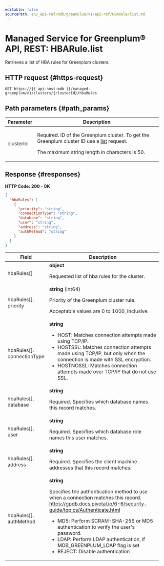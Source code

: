 ```yaml
---
editable: false
sourcePath: en/_api-ref/mdb/greenplum/v1/api-ref/HBARule/list.md
---
```


# Managed Service for Greenplum® API, REST: HBARule.list
Retrieves a list of HBA rules for Greenplum clusters.
 

 
## HTTP request {#https-request}
```
GET https://{{ api-host-mdb }}/managed-greenplum/v1/clusters/{clusterId}/hbaRules
```
 
## Path parameters {#path_params}
 
Parameter | Description
--- | ---
clusterId | <p>Required. ID of the Greenplum cluster. To get the Greenplum cluster ID use a <a href="/docs/managed-greenplum/api-ref/Cluster/list">list</a> request.</p> <p>The maximum string length in characters is 50.</p> 
 
## Response {#responses}
**HTTP Code: 200 - OK**

```json 
{
  "hbaRules": [
    {
      "priority": "string",
      "connectionType": "string",
      "database": "string",
      "user": "string",
      "address": "string",
      "authMethod": "string"
    }
  ]
}
```

 
Field | Description
--- | ---
hbaRules[] | **object**<br><p>Requested list of hba rules for the cluster.</p> 
hbaRules[].<br>priority | **string** (int64)<br><p>Priority of the Greenplum cluster rule.</p> <p>Acceptable values are 0 to 1000, inclusive.</p> 
hbaRules[].<br>connectionType | **string**<br><ul> <li>HOST: Matches connection attempts made using TCP/IP.</li> <li>HOSTSSL: Matches connection attempts made using TCP/IP, but only when the connection is made with SSL encryption.</li> <li>HOSTNOSSL: Matches connection attempts made over TCP/IP that do not use SSL.</li> </ul> 
hbaRules[].<br>database | **string**<br><p>Required. Specifies which database names this record matches.</p> 
hbaRules[].<br>user | **string**<br><p>Required. Specifies which database role names this user matches.</p> 
hbaRules[].<br>address | **string**<br><p>Required. Specifies the client machine addresses that this record matches.</p> 
hbaRules[].<br>authMethod | **string**<br><p>Specifies the authentication method to use when a connection matches this record. https://gpdb.docs.pivotal.io/6-6/security-guide/topics/Authenticate.html</p> <ul> <li>MD5: Perform SCRAM-SHA-256 or MD5 authentication to verify the user's password.</li> <li>LDAP: Perform LDAP authentication, if MDB_GREENPLUM_LDAP flag is set</li> <li>REJECT: Disable authentication</li> </ul> 